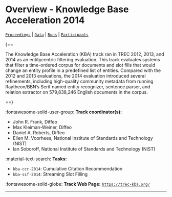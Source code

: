# Overview - Knowledge Base Acceleration 2014

[`Proceedings`](./proceedings.md) | [`Data`](./data.md) | [`Runs`](./runs.md) | [`Participants`](./participants.md)

{==

The Knowledge Base Acceleration (KBA) track ran in TREC 2012, 2013, and 2014 as an entitycentric filtering evaluation. This track evaluates systems that filter a time-ordered corpus for documents and slot fills that would change an entity profile in a predefined list of entities. Compared with the 2012 and 2013 evaluations, the 2014 evaluation introduced several refinements, including high-quality community metadata from running Raytheon/BBN’s Serif named entity recognizer, sentence parser, and relation extractor on 579,838,246 English documents in the corpus.

==}

:fontawesome-solid-user-group: **Track coordinator(s):**

- John R. Frank, Diffeo 
- Max Kleiman-Weiner, Diffeo 
- Daniel A. Roberts, Diffeo 
- Ellen M. Voorhees, National Institute of Standards and Technology (NIST) 
- Ian Soboroff, National Institute of Standards and Technology (NIST) 

:material-text-search: **Tasks:**

- `kba-ccr-2014`: Cumulative Citation Recommendation 
- `kba-ssf-2014`: Streaming Slot Filling 

:fontawesome-solid-globe: **Track Web Page:** [`https://trec-kba.org/`](https://trec-kba.org/) 

---

